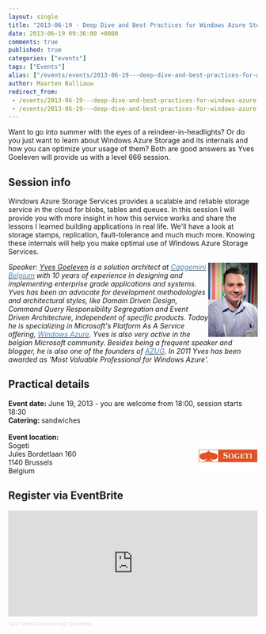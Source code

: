 ```yaml
---
layout: single
title: "2013-06-19 - Deep Dive and Best Practices for Windows Azure Storage Services"
date: 2013-06-19 09:36:00 +0000
comments: true
published: true
categories: ["events"]
tags: ["Events"]
alias: ["/events/events/2013-06-19---deep-dive-and-best-practices-for-windows-azure-storage-services"]
author: Maarten Balliauw
redirect_from:
 - /events/2013-06-19---deep-dive-and-best-practices-for-windows-azure-storage-services.html
 - /events/2013-06-19---deep-dive-and-best-practices-for-windows-azure-storage-services.html
---
```


<p>Want to go into summer with the eyes of a reindeer-in-headlights? Or do you just want to learn about Windows Azure Storage and its internals and how you can optimize your usage of them? Both are good answers as Yves Goeleven will provide us with a level 666 session.</p>
<h2>Session info</h2>
<p>Windows Azure Storage Services&nbsp;provides a scalable and reliable storage service in the cloud for blobs, tables and&nbsp;queues. In this session I will provide you with more insight in how this service works and share the lessons I learned building applications in real life. We'll have a look at storage stamps, replication, fault-tolerance and much much more. Knowing these internals will help you make optimal use of WIndows Azure Storage Services.</p>
<p><em><img src="/assets/media/speakers/yves-goeleven.jpg" alt="" align="right" width="100" height="150">Speaker:&nbsp;<a href="http://www.goeleven.com/">Yves Goeleven</a> is a solution architect at <a href="http://www.be.capgemini.com/" target="_blank"><span style="color: #4384c4;" color="#4384c4">Capgemini Belgium</span></a> with 10 years of experience in designing and implementing enterprise grade applications and systems. Yves has been an advocate for development methodologies and architectural styles, like Domain Driven Design, Command Query Responsibility Segregation and Event Driven Architecture, independent of specific products. Today he is specializing in Microsoft's Platform As A Service offering, <a href="http://www.microsoft.com/windowsazure/" target="_blank"><span style="color: #4384c4;" color="#4384c4">Windows Azure</span></a>. Yves is also very active in the belgian Microsoft community. Besides being a frequent speaker and blogger, he is also one of the founders of <a href="/" target="_blank"><span style="color: #4384c4;" color="#4384c4">AZUG</span></a>.&nbsp;In 2011 Yves has been awarded as 'Most Valuable Professional for Windows Azure'.</em></p>
<h2>Practical details</h2>
<p><strong>Event date:</strong> June 19, 2013 - you are welcome from 18:00, session starts 18:30<br><strong>Catering:&nbsp;</strong>sandwiches<br><br><strong>Event location:<br></strong><img width="120" height="60" align="right" alt="" src="/assets/media/sponsors/logo-sogeti.jpg">Sogeti<br>Jules Bordetlaan 160<br>1140 Brussels<br>Belgium</p>
<h2>Register via EventBrite</h2>
<div style="width: 100%; text-align: left;"><iframe src="http://www.eventbrite.com/tickets-external?eid=6813287727&amp;ref=etckt&amp;v=2" frameborder="0" height="214" width="100%" vspace="0" hspace="0" marginheight="5" marginwidth="5" scrolling="auto" allowtransparency="true"></iframe>
<div style="font-family: Helvetica, Arial; font-size: 10px; padding: 5px 0 5px; margin: 2px; width: 100%; text-align: left;"><a style="color: #ddd; text-decoration: none;" target="_blank" href="http://www.eventbrite.com/r/etckt">Sell Tickets Online</a> <span style="color: #ddd;">through</span> <a style="color: #ddd; text-decoration: none;" target="_blank" href="http://www.eventbrite.com?ref=etckt">Eventbrite</a></div>
</div>







